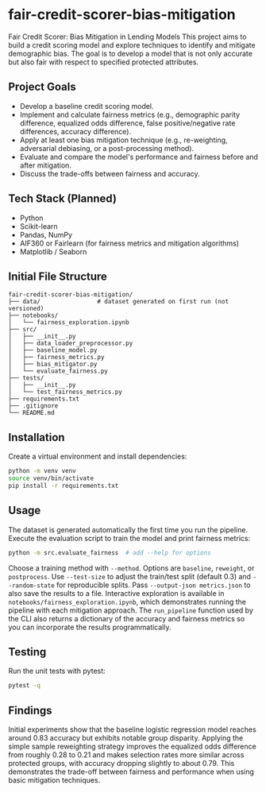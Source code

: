 # fair-credit-scorer-bias-mitigation

Fair Credit Scorer: Bias Mitigation in Lending Models
This project aims to build a credit scoring model and explore techniques to identify and mitigate demographic bias. The goal is to develop a model that is not only accurate but also fair with respect to specified protected attributes.

## Project Goals
- Develop a baseline credit scoring model.
- Implement and calculate fairness metrics (e.g., demographic parity difference, equalized odds difference,
  false positive/negative rate differences, accuracy difference).
- Apply at least one bias mitigation technique (e.g., re-weighting, adversarial debiasing, or a post-processing method).
- Evaluate and compare the model's performance and fairness before and after mitigation.
- Discuss the trade-offs between fairness and accuracy.

## Tech Stack (Planned)
- Python
- Scikit-learn
- Pandas, NumPy
- AIF360 or Fairlearn (for fairness metrics and mitigation algorithms)
- Matplotlib / Seaborn

## Initial File Structure
```
fair-credit-scorer-bias-mitigation/
├── data/                # dataset generated on first run (not versioned)
├── notebooks/
│   └── fairness_exploration.ipynb
├── src/
│   ├── __init__.py
│   ├── data_loader_preprocessor.py
│   ├── baseline_model.py
│   ├── fairness_metrics.py
│   ├── bias_mitigator.py
│   └── evaluate_fairness.py
├── tests/
│   ├── __init__.py
│   └── test_fairness_metrics.py
├── requirements.txt
├── .gitignore
└── README.md
```

## Installation
Create a virtual environment and install dependencies:
```bash
python -m venv venv
source venv/bin/activate
pip install -r requirements.txt
```

## Usage
The dataset is generated automatically the first time you run the pipeline. Execute the evaluation script to train the model and print fairness metrics:
```bash
python -m src.evaluate_fairness  # add --help for options
```
Choose a training method with `--method`. Options are `baseline`,
`reweight`, or `postprocess`. Use `--test-size` to adjust the train/test
split (default 0.3) and `--random-state` for reproducible splits.
Pass `--output-json metrics.json` to also save the results to a file.
Interactive exploration is available in `notebooks/fairness_exploration.ipynb`,
which demonstrates running the pipeline with each mitigation approach.
The `run_pipeline` function used by the CLI also returns a dictionary of the
accuracy and fairness metrics so you can incorporate the results programmatically.

## Testing
Run the unit tests with pytest:
```bash
pytest -q
```

## Findings
Initial experiments show that the baseline logistic regression model reaches
around 0.83 accuracy but exhibits notable group disparity. Applying the simple
sample reweighting strategy improves the equalized odds difference from roughly
0.28 to 0.21 and makes selection rates more similar across protected groups,
with accuracy dropping slightly to about 0.79. This demonstrates the trade-off
between fairness and performance when using basic mitigation techniques.
